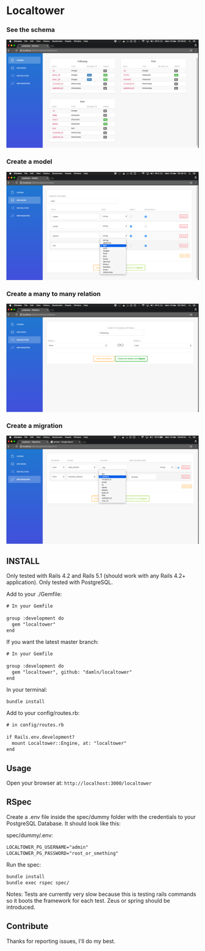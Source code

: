 # Localtower

### See the schema
![Schema](https://raw.githubusercontent.com/damln/localtower/master/public/screenshots/v0.1.6/1_schema.png)

### Create a model
![Models](https://raw.githubusercontent.com/damln/localtower/master/public/screenshots/v0.1.6/2_models_1.png)

### Create a many to many relation
![Relations](https://raw.githubusercontent.com/damln/localtower/master/public/screenshots/v0.1.6/3_relations.png)

### Create a migration
![Migrations](https://raw.githubusercontent.com/damln/localtower/master/public/screenshots/v0.1.6/4_migrations.png)


## INSTALL

Only tested with Rails 4.2 and Rails 5.1 (should work with any Rails 4.2+ application).
Only tested with PostgreSQL.

Add to your ./Gemfile:

    # In your Gemfile

    group :development do
      gem "localtower"
    end

If you want the latest master branch:

    # In your Gemfile

    group :development do
      gem "localtower", github: "damln/localtower"
    end

In your terminal:

    bundle install

Add to your config/routes.rb:

    # in config/routes.rb

    if Rails.env.development?
      mount Localtower::Engine, at: "localtower"
    end

## Usage

Open your browser at: `http://localhost:3000/localtower`

## RSpec

Create a .env file inside the spec/dummy folder with the credentials to your PostgreSQL Database. It should look like this:

spec/dummy/.env:

    LOCALTOWER_PG_USERNAME="admin"
    LOCALTOWER_PG_PASSWORD="root_or_smething"

Run the spec:

    bundle install
    bundle exec rspec spec/

Notes:
Tests are currently very slow because this is testing rails commands so it boots the framework for each test. Zeus or spring should be introduced.

## Contribute

Thanks for reporting issues, I'll do my best.
